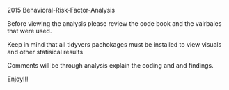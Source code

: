
2015 Behavioral-Risk-Factor-Analysis

Before viewing the analysis please review the code book and the vairbales that were used.

Keep in mind that all tidyvers pachokages must be installed to view visuals and other statisical results 

Comments will be through analysis explain the coding and and findings. 

Enjoy!!!
